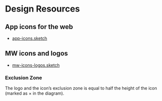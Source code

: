 # Design Resources

## App icons for the web
- [app-icons.sketch](app-icons.sketch)

## MW icons and logos
- [mw-icons-logos.sketch](mw-icons-logos.sketch)

### Exclusion Zone
The logo and the icon’s exclusion zone is equal to half the height of the icon (marked as × in the diagram).
